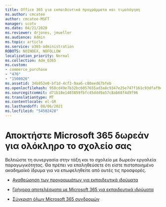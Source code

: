 ```yaml
---
title: Office 365 για εκπαιδευτικά προγράμματα και τιμολόγηση
ms.author: cmcatee
author: cmcatee-MSFT
manager: scotv
ms.date: 04/21/2020
ms.reviewer: drjones, jmueller
ms.audience: Admin
ms.topic: article
ms.service: o365-administration
ROBOTS: NOINDEX, NOFOLLOW
localization_priority: Normal
ms.collection: Adm_O365
ms.custom:
- commerce_purchase
- "476"
- "1500026"
ms.assetid: 34b852e0-bf1d-4cf3-9aa6-c80eed67bfeb
ms.openlocfilehash: 958cd49e7b32bc6057655ad3a8c9347e25e747f161c93dfaf9e8e361d04f4fcc
ms.sourcegitcommit: d71b18e1403859fbfc45ddd9a57c8ab68f4d9f96
ms.translationtype: MT
ms.contentlocale: el-GR
ms.lasthandoff: 08/06/2021
ms.locfileid: "54502428"
---
```

# <a name="get-microsoft-365-free-for-your-entire-school"></a>Αποκτήστε Microsoft 365 δωρεάν για ολόκληρο το σχολείο σας

Βελτιώστε τη συνεργασία στην τάξη και το σχολείο με δωρεάν εργαλεία παραγωγικότητας. Θα πρέπει να επαληθεύσετε ότι είστε πιστοποιημένο ακαδημαϊκό ίδρυμα για να επωφεληθείτε από αυτές τις προσφορές.
  
- [Αναθεώρηση των προγραμμάτων για εκπαιδευτικά ιδρύματα](https://products.office.com/academic/compare-office-365-education-plans)

- [Γρήγορα αποτελέσματα με Microsoft 365 για εκπαιδευτικά ιδρύματα](https://support.office.com/article/get-started-with-office-365-education-ab02abe5-a1ee-458c-b749-5b44416ccf14?wt.mc_id=o365_portal_mmaven&ui=en-US&rs=en-US&ad=US)

- [Σύγκριση όλων Microsoft 365 συνδρομών](https://products.office.com/business/compare-more-office-365-for-business-plans)